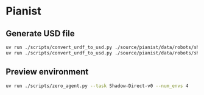 # Pianist

## Generate USD file

```bash
uv run ./scripts/convert_urdf_to_usd.py ./source/pianist/data/robots/shadow_hand/urdf/shadow_hand_left.urdf ./source/pianist/data/robots/shadow_hand/usd/left_hand.usd --fix-base
uv run ./scripts/convert_urdf_to_usd.py ./source/pianist/data/robots/shadow_hand/urdf/shadow_hand_left_translation.urdf ./source/pianist/data/robots/shadow_hand/usd/left_hand_translation.usd --fix-base
```

## Preview environment

```bash
uv run ./scripts/zero_agent.py --task Shadow-Direct-v0 --num_envs 4
```